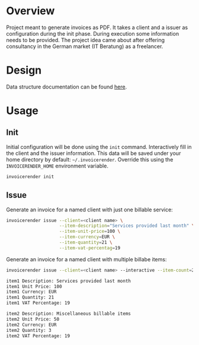 # Overview

Project meant to generate invoices as PDF. It takes a client and a issuer as configuration during the init phase.
During execution some information needs to be provided.
The project idea came about after offering consultancy in the German market (IT Beratung) as a freelancer.

# Design
Data structure documentation can be found [here](https://drive.google.com/file/d/1TqzJZUncPmCPW45T3SlCebUZuGn5hV-N/view?usp=sharing).

# Usage
## Init
Initial configuration will be done using the `init` command. Interactively fill in the client and the issuer information. This data will be saved under your home directory by default: `~/.invoicerender`. Override this using the `INVOICERENDER_HOME` environment variable.
```bash
invoicerender init
```

## Issue

Generate an invoice for a named client with just one billable service:
```bash
invoicerender issue --client=<client name> \
                    --item-description="Services provided last month" \
                    --item-unit-price=100 \
                    --item-currency=EUR \
                    --item-quantity=21 \
                    --item-vat-percentag=19
```

Generate an invoice for a named client with multiple billabe items:
```bash
invoicerender issue --client=<client name> --interactive --item-count=2

item1 Description: Services provided last month
item1 Unit Price: 100
item1 Currency: EUR
item1 Quantity: 21
item1 VAT Percentage: 19

item2 Description: Miscellaneous billable items
item2 Unit Price: 50
item2 Currency: EUR
item2 Quantity: 3
item2 VAT Percentage: 19
```